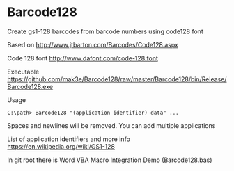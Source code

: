 # Barcode128
Create gs1-128 barcodes from barcode numbers using code128 font

Based on http://www.jtbarton.com/Barcodes/Code128.aspx

Code 128 font http://www.dafont.com/code-128.font

Executable https://github.com/mak3e/Barcode128/raw/master/Barcode128/bin/Release/Barcode128.exe

Usage

```
C:\path> Barcode128 "(application identifier) data" ...
```
Spaces and newlines will be removed. You can add multiple applications

List of application identifiers and more info https://en.wikipedia.org/wiki/GS1-128

In git root there is Word VBA Macro Integration Demo (Barcode128.bas)
